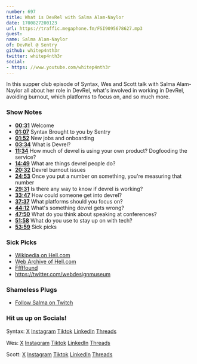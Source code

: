 ```yaml
---
number: 697
title: What is DevRel with Salma Alam-Naylor
date: 1700827200123
url: https://traffic.megaphone.fm/FSI9095678627.mp3
guest: 
name: Salma Alam-Naylor
of: DevRel @ Sentry
github: whitep4nth3r
twitter: whitep4nth3r
social: 
- https: //www.youtube.com/whitep4nth3r
---
```


In this supper club episode of Syntax, Wes and Scott talk with Salma Alam-Naylor all about her role in DevRel, what's involved in working in DevRel, avoiding burnout, which platforms to focus on, and so much more.

### Show Notes

- **[00:31](#t=00:31)** Welcome
- **[01:07](#t=01:07)** Syntax Brought to you by Sentry
- **[01:52](#t=01:52)** New jobs and onboarding
- **[03:34](#t=03:34)** What is Devrel?
- **[11:34](#t=11:34)** How much of devrel is using your own product? Dogfooding the service?
- **[14:49](#t=14:49)** What are things devrel people do?
- **[20:32](#t=20:32)** Devrel burnout issues
- **[24:53](#t=24:53)** Once you put a number on something, you're measuring that number
- **[29:31](#t=29:31)** Is there any way to know if devrel is working?
- **[33:47](#t=33:47)** How could someone get into devrel?
- **[37:37](#t=37:37)** What platforms should you focus on?
- **[44:12](#t=44:12)** What's something devrel gets wrong?
- **[47:50](#t=47:50)** What do you think about speaking at conferences?
- **[51:58](#t=51:58)** What do you use to stay up on with tech?
- **[53:59](#t=53:59)** Sick picks

### Sick Picks

- [Wikipedia on Hell.com](https://en.wikipedia.org/wiki/Hell.com)
- [Web Archive of Hell.com](https://web.archive.org/web/20041215000000*/hell.com)
- [Fffffound](https://en.wikipedia.org/wiki/FFFFOUND)
- https://twitter.com/webdesignmuseum

### Shameless Plugs

- [Follow Salma on Twitch](https://www.twitch.tv/whitep4nth3r)

### Hit us up on Socials!

Syntax: [X](https://twitter.com/syntaxfm) [Instagram](https://www.instagram.com/syntax_fm/) [Tiktok](https://www.tiktok.com/@syntaxfm) [LinkedIn](https://www.linkedin.com/company/96077407/admin/feed/posts/) [Threads](https://www.threads.net/@syntax_fm)

Wes: [X](https://twitter.com/wesbos) [Instagram](https://www.instagram.com/wesbos/) [Tiktok](https://www.tiktok.com/@wesbos) [LinkedIn](https://www.linkedin.com/in/wesbos/) [Threads](https://www.threads.net/@wesbos)

Scott: [X](https://twitter.com/stolinski) [Instagram](https://www.instagram.com/stolinski/) [Tiktok](https://www.tiktok.com/@stolinski) [LinkedIn](https://www.linkedin.com/in/stolinski/) [Threads](https://www.threads.net/@stolinski)
